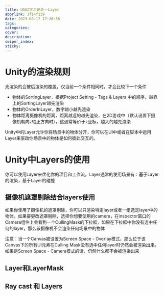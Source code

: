 ```yaml
---
title: UGUI学习记录——Layer
abbrlink: 3f14f139
date: 2023-08-17 17:20:56
tags:
categories:
cover:
description:
swiper_index:
sticky:
---
```


# Unity的渲染规则

先渲染的会被后渲染的覆盖，仅当前一个条件相同时，才会比较下一个条件

- 物体的SortingLayer，根据Project Setting - Tags & Layers 中的顺序，越靠上的SortingLayer越先渲染
- 物体的OrderInLayer。数字越小越先渲染
- 物体距离摄像机的距离，距离越远的越先渲染，在2D游戏中（默认设置下摄像机朝向z轴正方向时），这通常等价于z坐标，越大的越先渲染

Unity中的Layer允许你将场景中的物体分开，你可以在UI中或者在脚本中运用Layer来驱动你场景中的物体是如何彼此交互的。

# Unity中Layers的使用

你可以使用Layer来优化你的项目和工作流。Layer通常的使用场景有：基于Layer的渲染，基于Layer的碰撞

## 摄像机遮罩剔除结合layers使用

如果你使用了摄像机的遮罩剔除，你可以只渲染特定layer或者一组选定layer中的物体。如果要更改遮罩剔除，选择你想要使用的camera，在inspector窗口的Camera组件上会看到一个CullingMask的下拉框，如果在下拉框中你没有选中任何的layer，那么该摄像机不会渲染任何场景中的物体

注意：当一个Canvas被设置为Screen Space - Overlay模式，那么位于该Canvas下的所有UI元素在Culling Mask没有选中任何layer时仍然会被渲染出来，如果是Screen Space - Camera模式的话，仍然什么都不会被渲染出来



## Layer和LayerMask



## Ray cast 和 Layers

